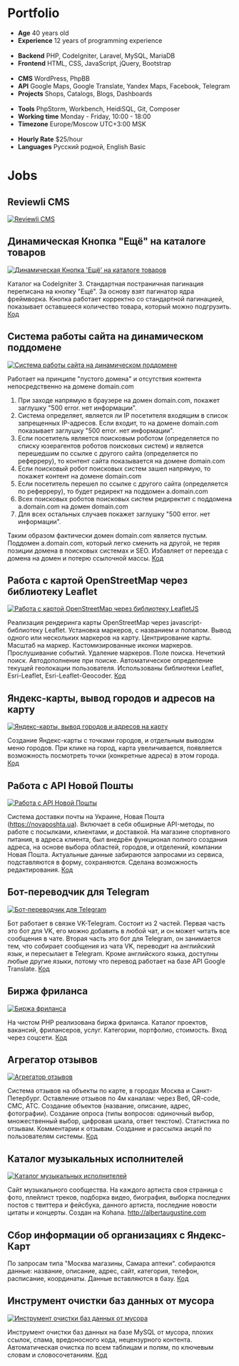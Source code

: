 # Portfolio

- **Age** 40 years old
- **Experience** 12 years of programming experience
<br><br>
- **Backend** PHP, CodeIgniter, Laravel, MySQL, MariaDB
- **Frontend** HTML, CSS, JavaScript, jQuery, Bootstrap
<br><br>
- **CMS** WordPress, PhpBB
- **API** Google Maps, Google Translate, Yandex Maps, Facebook, Telegram
- **Projects** Shops, Catalogs, Blogs, Dashboards
<br><br>
- **Tools** PhpStorm, Workbench, HeidiSQL, Git, Composer
- **Working time** Monday - Friday, 10:00 - 18:00
- **Timezone** Europe/Moscow UTC+3:00 MSK
<br><br>
- **Hourly Rate** $25/hour
- **Languages** Русский родной, English Basic

# Jobs

## Reviewli CMS

[![Reviewli CMS](https://raw.githubusercontent.com/allexgalbert/reviewlicms/main/DOC/fullLogo.png "Reviewli CMS")](https://github.com/allexgalbert/reviewlicms)

## Динамическая Кнопка "Ещё" на каталоге товаров

[![Динамическая Кнопка 'Ещё' на каталоге товаров](https://raw.githubusercontent.com/allexgalbert/workflow/main/Portfolio/imgs/10.gif "Динамическая Кнопка 'Ещё' на каталоге товаров")](https://github.com)

Каталог на CodeIgniter 3. Стандартная постраничная пагинация переписана на кнопку "Ещё". За основу взят пагинатор ядра фреймворка. Кнопка работает корректно со стандартной пагинацией, показывает оставшееся количество товара, который можно подгрузить. [Код](https://github.com)

## Система работы сайта на динамическом поддомене

[![Система работы сайта на динамическом поддомене](https://raw.githubusercontent.com/allexgalbert/workflow/main/Portfolio/imgs/9.png "Система работы сайта на динамическом поддомене")](https://github.com)

Работает на принципе "пустого домена" и отсутствия контента непосредственно на домене domain.com

1. При заходе напрямую в браузере на домен domain.com, покажет заглушку "500 error. нет информации".
2. Система определяет, является ли IP посетителя входящим в список запрещенных IP-адресов. Если входит, то на домене domain.com показывает заглушку "500 error. нет информации".
3. Если посетитель является поисковым роботом (определяется по списку юзерагентов роботов поисковых систем) и является перешедшим по ссылке с другого сайта (определяется по реферреру), то контент сайта показывается на домене domain.com
4. Если поисковый робот поисковых систем зашел напрямую, то покажет контент на домене domain.com
5. Если посетитель перешел по ссылке с другого сайта (определяется по реферреру), то будет редирект на поддомен a.domain.com
6. Всех поисковых роботов поисковых систем редиректит с поддомена a.domain.com на домен domain.com
7. Для всех остальных случаев покажет заглушку "500 error. нет информации".

Таким образом фактически домен domain.com является пустым. Поддомен a.domain.com, который легко сменить на другой, не теряя позиции домена в поисковых системах и SEO. Избавляет от переезда с домена на домен и потерю ссылочной массы. [Код](https://github.com)

## Работа с картой OpenStreetMap через библиотеку Leaflet

[![Работа с картой OpenStreetMap через библиотеку LeafletJS](https://raw.githubusercontent.com/allexgalbert/workflow/main/Portfolio/imgs/8.gif "Работа с картой OpenStreetMap через библиотеку LeafletJS")](https://github.com/allexgalbert/workflow/blob/main/MiniSolutions/LeafletJS.html)

Реализация рендеринга карты OpenStreetMap через javascript-библиотеку Leaflet. Установка маркеров, с названием и попапом. Вывод одного или нескольких маркеров на карту. Центрирование карты. Масштаб на маркер. Кастомизированные иконки маркеров. Прослушивание событий. Удаление маркеров. Поле поиска. Нечеткий поиск. Автодополнение при поиске. Автоматическое определение текущей геолокации пользователя. Использованы библиотеки Leaflet, Esri-Leaflet, Esri-Leaflet-Geocoder. [Код](https://github.com/allexgalbert/workflow/blob/main/MiniSolutions/LeafletJS.html)

## Яндекс-карты, вывод городов и адресов на карту

[![Яндекс-карты, вывод городов и адресов на карту](https://raw.githubusercontent.com/allexgalbert/workflow/main/Portfolio/imgs/7.gif "Яндекс-карты, вывод городов и адресов на карту")](https://github.com/allexgalbert/workflow/tree/main/YandexMapPoints)

Создание Яндекс-карты с точками городов, и отдельным выводом меню городов. При клике на город, карта увеличивается, появляется возможность посмотреть точки (конкретные адреса) в этом города. [Код](https://github.com/allexgalbert/workflow/tree/main/YandexMapPoints)

## Работа с API Новой Пошты

[![Работа с API Новой Пошты](https://raw.githubusercontent.com/allexgalbert/workflow/main/Portfolio/imgs/6.gif "Работа с API Новой Пошты")](https://github.com)

Система доставки почты на Украине, Новая Пошта (https://novaposhta.ua). Включает в себя обширные API-методы, по работе с посылками, клиентами, и доставкой. На магазине спортивного питания, в адреса клиента, был внедрён функционал полного создания адреса, на основе выбора областей, городов, и отделений, компании Новая Пошта. Актуальные данные забираются запросами из сервиса, подставляются в форму, сохраняются. Сделана возможность редактирования. [Код](https://github.com)

## Бот-переводчик для Telegram

[![Бот-переводчик для Telegram](https://raw.githubusercontent.com/allexgalbert/workflow/main/Portfolio/imgs/5.png "Бот-переводчик для Telegram")](https://github.com/allexgalbert/workflow/tree/main/TelegramBot)

Бот работает в связке VK-Telegram. Состоит из 2 частей. Первая часть это бот для VK, его можно добавить в любой чат, и он может читать все сообщения в чате. Вторая часть это бот для Telegram, он занимается тем, что собирает сообщения из чата VK, переводит на английский язык, и пересылает в Telegram. Кроме английского языка, доступны любые другие языки, потому что перевод работает на базе API Google Translate. [Код](https://github.com/allexgalbert/workflow/tree/main/TelegramBot)

## Биржа фриланса

[![Биржа фриланса](https://raw.githubusercontent.com/allexgalbert/workflow/main/Portfolio/imgs/4.png "Биржа фриланса")](https://github.com)

На чистом PHP реализована биржа фриланса. Каталог проектов, вакансий, фрилансеров, услуг. Категории, портфолио, стоимость. Вход через соцсети. [Код](https://github.com)

## Агрегатор отзывов

[![Агрегатор отзывов](https://raw.githubusercontent.com/allexgalbert/workflow/main/Portfolio/imgs/3.png "Агрегатор отзывов")](https://github.com/allexgalbert/workflow/tree/main/PollsQuestions)

Система отзывов на объекты по карте, в городах Москва и Санкт-Петербург. Оставление отзывов по 4м каналам: через Веб, QR-code, СМС, АТС. Создание объектов (название, описание, адрес, фотографии). Создание опроса (типы вопросов: одиночный выбор, множественный выбор, цифровая шкала, ответ текстом). Статистика по отзывам. Комментарии к отзывам. Создание и рассылка акций по пользователям системы. [Код](https://github.com/allexgalbert/workflow/tree/main/PollsQuestions)

## Каталог музыкальных исполнителей

[![Каталог музыкальных исполнителей](https://raw.githubusercontent.com/allexgalbert/workflow/main/Portfolio/imgs/2.png "Каталог музыкальных исполнителей")](http://albertaugustine.com)

Сайт музыкального сообщества. На каждого артиста своя страница с фото, плейлист треков, подборка видео, биография, выборка последних постов с твиттера и фейсбука, данного артиста, последние новости цитаты и концерты. Создан на Kohana. http://albertaugustine.com

## Сбор информации об организациях с Яндекс-Карт

По запросам типа "Москва магазины, Самара аптеки". собираются данные: название, описание, адрес, сайт, категория, телефон, расписание, координаты. Данные вставляются в базу. [Код](https://github.com/allexgalbert/workflow/tree/main/YandexMapParsing)

## Инструмент очистки баз данных от мусора

[![Инструмент очистки баз данных от мусора](https://raw.githubusercontent.com/allexgalbert/workflow/main/Portfolio/imgs/1.png "Инструмент очистки баз данных от мусора")](https://github.com/allexgalbert/workflow/tree/main/DatabaseCleaner)

Инструмент очистки баз данных на базе MySQL от мусора, плохих ссылок, спама, вредоносного кода, нецензурного контента. Автоматическая очистка по всем таблицам и полям, по ключевым словам и словосочетаниям. [Код](https://github.com/allexgalbert/workflow/tree/main/DatabaseCleaner)